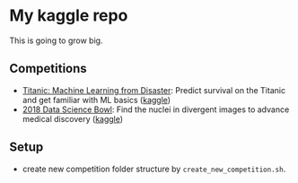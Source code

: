 # My kaggle repo

This is going to grow big.

## Competitions
* [Titanic: Machine Learning from Disaster](titanic/README.md): Predict survival on the Titanic and get familiar with ML basics ([kaggle](https://www.kaggle.com/c/titanic))
* [2018 Data Science Bowl](nuclei/README.md): Find the nuclei in divergent images to advance medical discovery ([kaggle](https://www.kaggle.com/c/data-science-bowl-2018))


## Setup

* create new competition folder structure by `create_new_competition.sh`.
